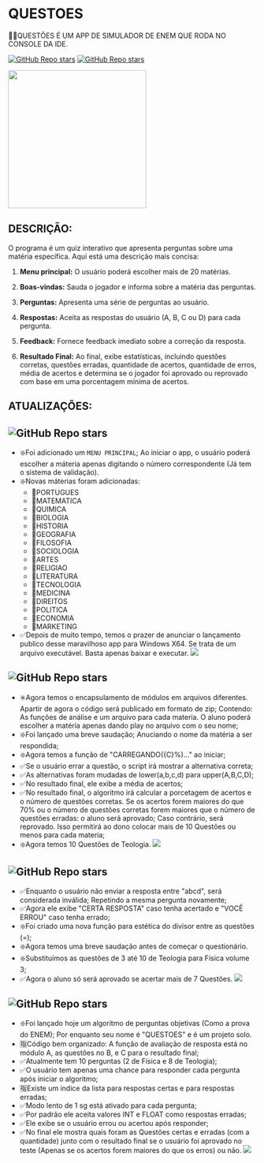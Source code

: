 # QUESTOES
👨‍💻QUESTÕES É UM APP DE SIMULADOR DE ENEM QUE RODA NO CONSOLE DA IDE.

[![GitHub Repo stars](https://img.shields.io/badge/VILHALVA-GITHUB-03A9F4?logo=github)](https://github.com/VILHALVA)
[![GitHub Repo stars](https://img.shields.io/badge/MEUS-CURSOS-03A9F4?logo=github)](https://github.com/VILHALVA?tab=repositories&q=CURSO&type=public&language=&sort=)

<img src="https://play-lh.googleusercontent.com/UVVPpEnR8NIiRtarmsbuI171Lin3GtcQoCJOi7BFDv_WajaDreXJT7xB-HR3PxxTH8G7=s256-rw" align="center" width="280"> <br>

## DESCRIÇÃO:
O programa é um quiz interativo que apresenta perguntas sobre uma matéria específica. Aqui está uma descrição mais concisa:

1. **Menu principal:** O usuário poderá escolher mais de 20 matérias.

2. **Boas-vindas:** Sauda o jogador e informa sobre a matéria das perguntas.

3. **Perguntas:** Apresenta uma série de perguntas ao usuário.

4. **Respostas:** Aceita as respostas do usuário (A, B, C ou D) para cada pergunta.

5. **Feedback:** Fornece feedback imediato sobre a correção da resposta.

6. **Resultado Final:** Ao final, exibe estatísticas, incluindo questões corretas, questões erradas, quantidade de acertos, quantidade de erros, média de acertos e determina se o jogador foi aprovado ou reprovado com base em uma porcentagem mínima de acertos.

## ATUALIZAÇÕES:
## ![GitHub Repo stars](https://img.shields.io/badge/-VERS%C3%83O%201.3%20--%2021%2F12%2F2023-blueviolet)
* ❇️Foi adicionado um `MENU PRINCIPAL`; Ao iniciar o app, o usuário poderá escolher a máteria apenas digitando o número correspondente (Já tem o sistema de validação).
* ❇️Novas máterias foram adicionadas:
    * 🔸PORTUGUES
    * 🔸MATEMATICA
    * 🔸QUIMICA
    * 🔸BIOLOGIA
    * 🔸HISTORIA
    * 🔸GEOGRAFIA
    * 🔸FILOSOFIA
    * 🔸SOCIOLOGIA
    * 🔸ARTES
    * 🔸RELIGIAO
    * 🔸LITERATURA
    * 🔸TECNOLOGIA
    * 🔸MEDICINA
    * 🔸DIREITOS
    * 🔸POLITICA
    * 🔸ECONOMIA
    * 🔸MARKETING
* ✅Depois de muito tempo, temos o prazer de anunciar o lançamento publico desse maravilhoso app para Windows X64. Se trata de um arquivo executável. Basta apenas baixar e executar.
![](https://i.imgur.com/waxVImv.png)

## ![GitHub Repo stars](https://img.shields.io/badge/-VERS%C3%83O%201.2%20--%2017%2F08%2F2022-blueviolet)
* ✳️Agora temos o encapsulamento de módulos em arquivos diferentes. Apartir de agora o código será publicado em formato de zip; Contendo: As funções de análise e um arquivo para cada materia. O aluno poderá escolher a matéria apenas dando play no arquivo com o seu nome;
* ❇️Foi lançado uma breve saudação; Anuciando o nome da matéria a ser respondida;
* ❇️Agora temos a função de "CARREGANDO({C}%)..." ao iniciar;
* ✅Se o usuário errar a questão, o script irá mostrar a alternativa correta;
* ✅As alternativas foram mudadas de lower(a,b,c,d) para upper(A,B,C,D);
* ✅No resultado final, ele exibe a média de acertos;
* ✅No resultado final, o algoritmo irá calcular a porcetagem de acertos e o número de questões corretas. Se os acertos forem maiores do que 70% ou o número de questões corretas forem maiores que o número de questões erradas: o aluno será aprovado; Caso contrário, será reprovado. Isso permitirá ao dono colocar mais de 10 Questões ou menos para cada materia;
* ❇️Agora temos 10 Questões de Teologia.
![](https://i.imgur.com/waxVImv.png)

## ![GitHub Repo stars](https://img.shields.io/badge/-VERS%C3%83O%201.1%20--%2029%2F06%2F2022-blueviolet)
* ✅Enquanto o usuário não enviar a resposta entre "abcd", será considerada inválida; Repetindo a mesma pergunta novamente;
* ✅Agora ele exibe "CERTA RESPOSTA" caso tenha acertado e "VOCÊ ERROU" caso tenha errado;
* ❇️Foi criado uma nova função para estética do divisor entre as questões (=);
* ❇️Agora temos uma breve saudação antes de começar o questionário.
* ❇️Substituímos as questões de 3 até 10 de Teologia para Física volume 3;
* ✅Agora o aluno só será aprovado se acertar mais de 7 Questões.
![](https://i.imgur.com/waxVImv.png)

## ![GitHub Repo stars](https://img.shields.io/badge/-VERS%C3%83O%201.0%20--%2020%2F06%2F2022-blueviolet)
* ❇️Foi lançado hoje um algoritmo de perguntas objetivas (Como a prova do ENEM); Por enquanto seu nome é "QUESTOES" e é um projeto solo. 
* 🈯️Código bem organizado: A função de avaliação de resposta  está no módulo A, as questões no B, e C para o resultado final; 
* ✅Atualmente tem 10 perguntas (2 de Física e 8 de Teologia);
* ✅O usuário tem apenas uma chance para responder cada pergunta após iniciar o algoritmo;
* 🈯️Existe um indice da lista para respostas certas e para respostas erradas;
* ✅Modo lento de 1 sg está ativado para cada pergunta;
* ✅Por padrão ele aceita valores INT e FLOAT como respostas erradas;
* ✅Ele exibe se o usuário errou ou acertou após responder;
* ✅No final ele mostra quais foram as Questões certas e erradas (com a quantidade) junto com o resultado final se o usuário foi aprovado no teste (Apenas se os acertos forem maiores do que os erros) ou não.
![](https://i.imgur.com/waxVImv.png)

